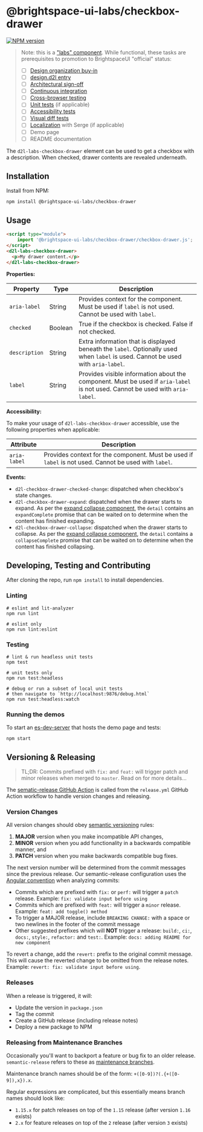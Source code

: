 # @brightspace-ui-labs/checkbox-drawer

[![NPM version](https://img.shields.io/npm/v/@brightspace-ui-labs/checkbox-drawer.svg)](https://www.npmjs.org/package/@brightspace-ui-labs/checkbox-drawer)

> Note: this is a ["labs" component](https://github.com/BrightspaceUI/guide/wiki/Component-Tiers). While functional, these tasks are prerequisites to promotion to BrightspaceUI "official" status:
>
> - [ ] [Design organization buy-in](https://github.com/BrightspaceUI/guide/wiki/Before-you-build#working-with-design)
> - [ ] [design.d2l entry](http://design.d2l/)
> - [ ] [Architectural sign-off](https://github.com/BrightspaceUI/guide/wiki/Before-you-build#web-component-architecture)
> - [ ] [Continuous integration](https://github.com/BrightspaceUI/guide/wiki/Testing#testing-continuously-with-travis-ci)
> - [ ] [Cross-browser testing](https://github.com/BrightspaceUI/guide/wiki/Testing#cross-browser-testing-with-sauce-labs)
> - [ ] [Unit tests](https://github.com/BrightspaceUI/guide/wiki/Testing#testing-with-polymer-test) (if applicable)
> - [ ] [Accessibility tests](https://github.com/BrightspaceUI/guide/wiki/Testing#automated-accessibility-testing-with-axe)
> - [ ] [Visual diff tests](https://github.com/BrightspaceUI/visual-diff)
> - [ ] [Localization](https://github.com/BrightspaceUI/guide/wiki/Localization) with Serge (if applicable)
> - [ ] Demo page
> - [ ] README documentation

The `d2l-labs-checkbox-drawer` element can be used to get a checkbox with a description. When checked, drawer contents are revealed underneath.

## Installation

Install from NPM:

```shell
npm install @brightspace-ui-labs/checkbox-drawer
```

## Usage

```html
<script type="module">
    import '@brightspace-ui-labs/checkbox-drawer/checkbox-drawer.js';
</script>
<d2l-labs-checkbox-drawer>
  <p>My drawer content.</p>
</d2l-labs-checkbox-drawer>
```

**Properties:**

| Property | Type | Description |
|--|--|--|
| `aria-label` | String | Provides context for the component. Must be used if `label` is not used. Cannot be used with `label`. |
| `checked` | Boolean | True if the checkbox is checked. False if not checked. |
| `description` | String | Extra information that is displayed beneath the `label`. Optionally used when `label` is used. Cannot be used with `aria-label`. |
| `label` | String | Provides visible information about the component. Must be used if `aria-label` is not used. Cannot be used with `aria-label`. |

**Accessibility:**

To make your usage of `d2l-labs-checkbox-drawer` accessible, use the following properties when applicable:

| Attribute | Description |
|--|--|
| `aria-label` | Provides context for the component. Must be used if `label` is not used. Cannot be used with `label`. |

**Events:**

- `d2l-checkbox-drawer-checked-change`: dispatched when checkbox's state changes.
- `d2l-checkbox-drawer-expand`: dispatched when the drawer starts to expand. As per the [expand collapse component](https://github.com/BrightspaceUI/core/tree/master/components/expand-collapse), the `detail` contains an `expandComplete` promise that can be waited on to determine when the content has finished expanding.
- `d2l-checkbox-drawer-collapse`: dispatched when the drawer starts to collapse. As per the [expand collapse component](https://github.com/BrightspaceUI/core/tree/master/components/expand-collapse), the `detail` contains a `collapseComplete` promise that can be waited on to determine when the content has finished collapsing.

## Developing, Testing and Contributing

After cloning the repo, run `npm install` to install dependencies.

### Linting

```shell
# eslint and lit-analyzer
npm run lint

# eslint only
npm run lint:eslint
```

### Testing

```shell
# lint & run headless unit tests
npm test

# unit tests only
npm run test:headless

# debug or run a subset of local unit tests
# then navigate to `http://localhost:9876/debug.html`
npm run test:headless:watch
```

### Running the demos

To start an [es-dev-server](https://open-wc.org/developing/es-dev-server.html) that hosts the demo page and tests:

```shell
npm start
```

## Versioning & Releasing

> TL;DR: Commits prefixed with `fix:` and `feat:` will trigger patch and minor releases when merged to `master`. Read on for more details...

The [sematic-release GitHub Action](https://github.com/BrightspaceUI/actions/tree/master/semantic-release) is called from the `release.yml` GitHub Action workflow to handle version changes and releasing.

### Version Changes

All version changes should obey [semantic versioning](https://semver.org/) rules:
1. **MAJOR** version when you make incompatible API changes,
2. **MINOR** version when you add functionality in a backwards compatible manner, and
3. **PATCH** version when you make backwards compatible bug fixes.

The next version number will be determined from the commit messages since the previous release. Our semantic-release configuration uses the [Angular convention](https://github.com/conventional-changelog/conventional-changelog/tree/master/packages/conventional-changelog-angular) when analyzing commits:
* Commits which are prefixed with `fix:` or `perf:` will trigger a `patch` release. Example: `fix: validate input before using`
* Commits which are prefixed with `feat:` will trigger a `minor` release. Example: `feat: add toggle() method`
* To trigger a MAJOR release, include `BREAKING CHANGE:` with a space or two newlines in the footer of the commit message
* Other suggested prefixes which will **NOT** trigger a release: `build:`, `ci:`, `docs:`, `style:`, `refactor:` and `test:`. Example: `docs: adding README for new component`

To revert a change, add the `revert:` prefix to the original commit message. This will cause the reverted change to be omitted from the release notes. Example: `revert: fix: validate input before using`.

### Releases

When a release is triggered, it will:
* Update the version in `package.json`
* Tag the commit
* Create a GitHub release (including release notes)
* Deploy a new package to NPM

### Releasing from Maintenance Branches

Occasionally you'll want to backport a feature or bug fix to an older release. `semantic-release` refers to these as [maintenance branches](https://semantic-release.gitbook.io/semantic-release/usage/workflow-configuration#maintenance-branches).

Maintenance branch names should be of the form: `+([0-9])?(.{+([0-9]),x}).x`.

Regular expressions are complicated, but this essentially means branch names should look like:
* `1.15.x` for patch releases on top of the `1.15` release (after version `1.16` exists)
* `2.x` for feature releases on top of the `2` release (after version `3` exists)
